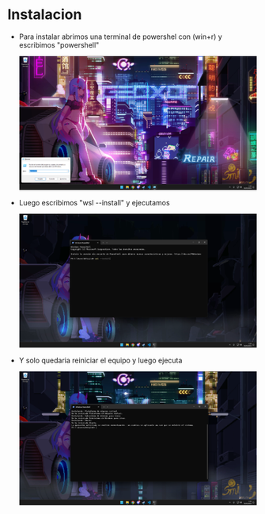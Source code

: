 # Instalacion
- Para instalar abrimos una terminal de powershel con (win+r) y escribimos "powershell"

  ![imagen1](../img/1.png)

- Luego escribimos "wsl --install" y ejecutamos

  ![imagen2](../img/2.png)

- Y solo quedaria reiniciar el equipo y luego ejecuta

  ![imagen3](../img/3.png)

